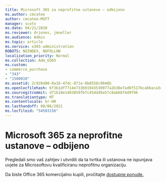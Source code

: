 ```yaml
---
title: Microsoft 365 za neprofitne ustanove – odbijeno
ms.author: cmcatee
author: cmcatee-MSFT
manager: scotv
ms.date: 04/21/2020
ms.reviewer: drjones, jmueller
ms.audience: Admin
ms.topic: article
ms.service: o365-administration
ROBOTS: NOINDEX, NOFOLLOW
localization_priority: Normal
ms.collection: Adm_O365
ms.custom:
- commerce_purchase
- "343"
- "1500010"
ms.assetid: 2c928480-0a18-47dc-871e-8b8558c9048b
ms.openlocfilehash: 6f3b1df7714e733b91943530977a2b38e7ad6f5176ca66aca3c4b950c67236f0
ms.sourcegitcommit: d71b18e1403859fbfc45ddd9a57c8ab68f4d9f96
ms.translationtype: MT
ms.contentlocale: hr-HR
ms.lasthandoff: 08/06/2021
ms.locfileid: "54503156"
---
```

# <a name="microsoft-365-for-nonprofits---declined"></a>Microsoft 365 za neprofitne ustanove – odbijeno

Pregledali smo vaš zahtjev i utvrdili da ta tvrtka ili ustanova ne ispunjava uvjete za Microsoftovu kvalificiranu neprofitnu organizaciju.
  
Da biste Office 365 komercijalno kupili, pročitajte [dostupne ponude.](https://portal.office.com/AdminPortal/Home)
